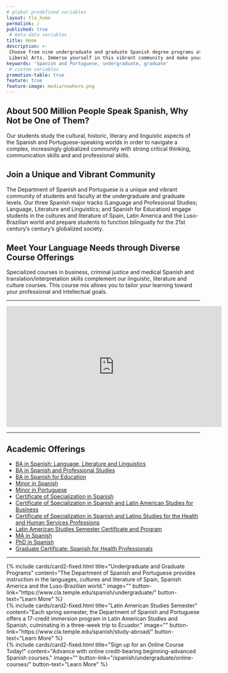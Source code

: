 ```yaml
---
# global predefined variables
layout: tla_home
permalink: /
published: true
 # meta-data variables
title: Home
description: >-
 Choose from nine undergraduate and graduate Spanish degree programs at Temple University’s College of
 Liberal Arts. Immerse yourself in this vibrant community and make your goals reality.
keywords: 'Spanish and Portuguese, undergraduate, graduate'
 # custom variables
promotion-table: true
feature: true
feature-image: media/newhero.png
---
```

## About 500 Million People Speak Spanish, Why Not be One of Them?
Our students study the cultural, historic, literary and linguistic aspects of the Spanish and Portuguese-speaking worlds in order to navigate a complex, increasingly globalized community with strong critical thinking, communication skills and and professional skills.

## Join a Unique and Vibrant Community
The Department of Spanish and Portuguese is a unique and vibrant community of students and faculty at the undergraduate and graduate levels. Our three Spanish major tracks (Language and Professional Studies; Language, Literature and Linguistics; and Spanish for Education) engage students in the cultures and literature of Spain, Latin America and the Luso-Brazilian world and prepare students to function bilingually for the 21st century’s century’s globalized society.

## Meet Your Language Needs through Diverse Course Offerings
Specialized courses in business, criminal justice and medical Spanish and translation/interpretation skills complement our linguistic, literature and culture courses. This course mix allows you to tailor your learning toward your professional and intellectual goals.

___

<div align="center" class="video-container"><iframe width="560" height="315" src="https://www.youtube.com/embed/TdrTJbmUiHY?rel=0" frameborder="0" allow="accelerometer; autoplay; encrypted-media; gyroscope; picture-in-picture" allowfullscreen></iframe></div>

___

## Academic Offerings
- [BA in Spanish: Language, Literature and Linguistics](https://www.temple.edu/academics/degree-programs/spanish-major-la-span-ba)
- [BA in Spanish and Professional Studies](https://www.temple.edu/academics/degree-programs/spanish-major-la-span-ba)
- [BA in Spanish for Education](https://www.temple.edu/academics/degree-programs/spanish-major-la-span-ba)
- [Minor in Spanish](https://www.temple.edu/academics/degree-programs/spanish-major-la-span-ba)
- [Minor in Portuguese](https://www.temple.edu/academics/degree-programs/spanish-major-la-span-ba)
- [Certificate of Specialization in Spanish](https://www.temple.edu/academics/degree-programs/spanish-certificate-undergraduate-la-span-cr2%2B)
- [Certificate of Specialization in Spanish and Latin American Studies for Business](https://www.temple.edu/academics/degree-programs/spanish-and-latin-american-studies-for-business-certificate-undergraduate-la-slsb-cr2%2B)
- [Certificate of Specialization in Spanish and Latino Studies for the Health and Human Services Professions](https://www.temple.edu/academics/degree-programs/spanish-and-latin-studies-health-and-human-services-certificate-undergraduate-la-slsh-cr2%2B)
- [Latin American Studies Semester Certificate and Program](https://www.temple.edu/academics/degree-programs/latin-american-studies-certificate-undergraduate-la-las-cert)
- [MA in Spanish](https://www.temple.edu/academics/degree-programs/spanish-ma-la-span-ma)
- [PhD in Spanish](https://www.temple.edu/academics/degree-programs/spanish-phd-la-span-phd)
- [Graduate Certificate: Spanish for Health Professionals](https://www.temple.edu/academics/degree-programs/spanish-for-the-health-professions-certificate-graduate-la-sphp-grad)

___

<div class="row row-wide">
  <div class="col m12 l4">{% include cards/card2-fixed.html
    title="Undergraduate and Graduate Programs"
    content="The Department of Spanish and Portuguese provides instruction in the languages, cultures and literature of Spain, Spanish America and the Luso-Brazilian world."
    image=""
    button-link="https://www.cla.temple.edu/spanish/undergraduate/"
    button-text="Learn More" %}
  </div>
  <div class="row row-wide">
    <div class="col m12 l4">{% include cards/card2-fixed.html
      title="Latin American Studies Semester"
      content="Each spring semester, the Department of Spanish and Portuguese offers a 17-credit immersion program in Latin American Studies and Spanish, culminating in a three-week trip to Ecuador."
      image=""
      button-link="https://www.cla.temple.edu/spanish/study-abroad/"
      button-text="Learn More" %}
    </div>
    <div class="row row-wide">
      <div class="col m12 l4">{% include cards/card2-fixed.html
        title="Sign up for an Online Course Today!"
        content="Advance with online credit-bearing beginning-advanced Spanish courses."
        image=""
        button-link="/spanish/undergraduate/online-courses/"
        button-text="Learn More" %}
      </div>
</div>
